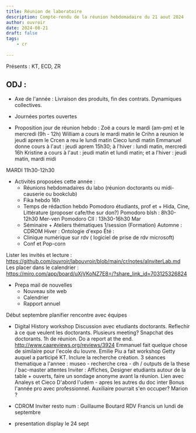 ```yaml
---
title: Réunion de laboratoire 
description: Compte-rendu de la réunion hebdomadaire du 21 aout 2024
author: ouvroir
date: 2024-08-21
draft: false
tags:
    - cr 
    
---
```

Présents : KT, ECD, ZR

## ODJ : 

- Axe de l'année : Livraison des produits, fin des contrats. Dynamiques collectives. 

- Journées portes ouvertes

- Proposition jour de réunion hebdo :
Zoë a cours le mardi (am-pm) et le mercredi (9h - 12h)
William a cours le mardi matin
le Crihn a reunion le jeudi aprem
le Crcen a reu le lundi matin
Cieco lundi matin
Emmanuel donne cours à l'aut : jeudi aprem 15h30; à l'hiver : lundi matin, mercredi 16h
Kristine a cours  à l'aut : jeudi matin et lundi matin; et a l'hiver : jeudi matin, mardi midi 

MARDI 11h30-12h30

- Activités proposées cette année : 
    - Réunions hebdomadaires du labo (réunion doctorants ou midi-causerie ou bookclub)
    - Fika hebdo 16h
    - Temps de rédaction hebdo 
    Pomodoro étudiants, prof et + Hida, Cine, Littérature (proposer cafe/the sur don?)
    Pomodoro blsh : 8h30-12h30 Mer-ven
    Pomodoro CII : 13h30-16h30 Mar
    - Séminaire + Ateliers thématiques 1/session (Formation) 
    Automne : CDROM 
    Hiver : Ontologie d'expo 
    Été : 
    - Clinique numérique sur rdv ( logiciel de prise de rdv microsoft)
    - Conf et Pop-corn
    

Lister les invités et lecture : https://github.com/ouvroir/labouvroir/blob/main/cr/notes/aInviterLab.md
Les placer dans le calendrier : https://miro.com/app/board/uXjVKoNZ7E8=/?share_link_id=703125326824

- Prepa mail de nouvelles
    - Nouveau site web
    - Calendrier
    - Rapport annuel

Début septembre planifier rencontre avec équipes


- Digital History workshop
Discussion avec etudiants doctorants. Reflechir à ce que veulent les doctorants. Plusieurs meeting? 
Snapchat des doctorants. 
1h de réunion. 
Do a report at the end. 
http://www.caareviews.org/reviews/3924
Emmanuel fait quelque chose de similaire pour l'ecole du louvre. 
Emilie Piu a fait workshop Getty auquel a participé KT. 
Inclure la recherche création. 
3 séances thematique a l'annee : museo - recherche crea - dh / outputs de la these / bac-master attentes
Inviter : Affiches, Designer etudiants autour de la table + ouverts, faire un sondage anonyme avant la réunion. 
Lien avec Analeys et Cieco
D'abord l'udem - apres les autres du doc inter
Bonus l'année pro avec professionnel.
Auxiliaire pourrait s'en occuper? Marion ?


- CDROM 
Inviter resto num : Guillaume Boutard
RDV Francis un lundi de septembre


- presentation display le 24 sept